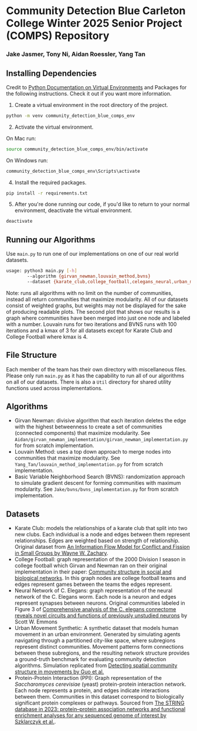 # Community Detection Blue Carleton College Winter 2025 Senior Project (COMPS) Repository 

### Jake Jasmer, Tony Ni,  Aidan Roessler, Yang Tan
<!-- TODO: Add website link once it is published online -->
## Installing Dependencies
Credit to [Python Documentation on Virtual Environments](https://docs.python.org/3/tutorial/venv.html) and Packages for the following instructions. Check it out if you want more information.

1. Create a virtual environment in the root directory of the project.
```bash
python -m venv community_detection_blue_comps_env
```

2. Activate the virtual environment.

On Mac run:
```bash
source community_detection_blue_comps_env/bin/activate
```
On Windows run:
```bash
community_detection_blue_comps_env\Scripts\activate
```

4. Install the required packages.
```bash
pip install -r requirements.txt
```

5. After you're done running our code, if you'd like to return to your normal environment, deactivate the virtual environment.
```bash
deactivate
```

## Running our Algorithms

Use `main.py` to run one of our implementations on one of our real world datasets. 

```bash
usage: python3 main.py [-h] 
        --algorithm {girvan_newman,louvain_method,bvns}
        --dataset {karate_club,college_football,celegans_neural,urban_movement_synthetic}
```

Note: runs all algorithms with no limit on the number of communities, instead all return communities that maximize modularity. All of our datasets consist of weighted graphs, but weights may not be displayed for the sake of producing readable plots. The second plot that shows our results is a graph where communities have been merged into just one node and labeled with a number. Louvain runs for two iterations and BVNS runs with 100 iterations and a kmax of 3 for all datasets except for Karate Club and College Football where kmax is 4.

## File Structure
Each member of the team has their own directory with miscellaneous files. Please only run `main.py` as it has the capability to run all of our algorithms on all of our datasets. There is also a `Util` directory for shared utility functions used across implementations.

## Algorithms
- Girvan Newman: divisive algorithm that each iteration deletes the edge with the highest betweenness to create a set of communities (connected components) that maximize modularity. See `Aidan/girvan_newman_implementation/girvan_newman_implementation.py` for from scratch implementation.
- Louvain Method: uses a top down approach to merge nodes into communities that maximize modularity. See `Yang_Tan/louvain_method_implementation.py` for from scratch implementation.
- Basic Variable Neighborhood Search (BVNS): randomization approach to simulate gradient descent for forming communities with maximum modularity. See `Jake/bvns/bvns_implementation.py` for from scratch implementation.

## Datasets
- Karate Club: models the relationships of a karate club that split into two new clubs. Each individual is a node and edges between them represent relationships. Edges are weighted based on strength of relationship. Original dataset from [An Information Flow Model for Conflict and Fission in Small Groups by Wayne W. Zachary](https://www.jstor.org/stable/3629752).
- College Football: graph representation of the 2000 Division I season in college football which Girvan and Newman ran on their original implementation in their paper: [Community structure in social and
biological networks](https://www.pnas.org/doi/10.1073/pnas.122653799). In this graph nodes are college football teams and edges represent games between the teams the edges represent.
- Neural Network of C. Elegans: graph representation of the neural network of the C. Elegans worm. Each node is a neuron and edges represent synapses between neurons. Original communities labeled in Figure 3 of [Comprehensive analysis of the C. elegans connectome reveals novel circuits and functions of previously unstudied neurons](https://journals.plos.org/plosbiology/article?id=10.1371/journal.pbio.3002939) by Scott W. Emmons
- Urban Movement Synthetic: A synthetic dataset that models human movement in an urban environment. Generated by simulating agents navigating through a partitioned city-like space, where subregions represent distinct communities. Movement patterns form connections between these subregions, and the resulting network structure provides a ground-truth benchmark for evaluating community detection algorithms. Simulation replicated from [Detecting spatial community structure in movements by Guo et al.](https://www.tandfonline.com/doi/full/10.1080/13658816.2018.1434889)
- Protein-Protein Interaction (PPI): Graph representation of the _Saccharomyces cerevisiae_ (yeast) protein-protein interaction network. Each node represents a protein, and edges indicate interactions between them. Communities in this dataset correspond to biologically significant protein complexes or pathways. Sourced from [The STRING database in 2023: protein–protein association networks and functional enrichment analyses for any sequenced genome of interest by Szklarczyk et al.](https://academic.oup.com/nar/article/51/D1/D638/6825349).